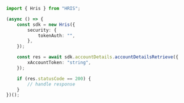 <!-- Start SDK Example Usage -->
```typescript
import { Hris } from "HRIS";

(async () => {
    const sdk = new Hris({
        security: {
            tokenAuth: "",
        },
    });

    const res = await sdk.accountDetails.accountDetailsRetrieve({
        xAccountToken: "string",
    });

    if (res.statusCode == 200) {
        // handle response
    }
})();

```
<!-- End SDK Example Usage -->